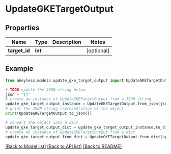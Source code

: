 # UpdateGKETargetOutput


## Properties

Name | Type | Description | Notes
------------ | ------------- | ------------- | -------------
**target_id** | **int** |  | [optional] 

## Example

```python
from akeyless.models.update_gke_target_output import UpdateGKETargetOutput

# TODO update the JSON string below
json = "{}"
# create an instance of UpdateGKETargetOutput from a JSON string
update_gke_target_output_instance = UpdateGKETargetOutput.from_json(json)
# print the JSON string representation of the object
print(UpdateGKETargetOutput.to_json())

# convert the object into a dict
update_gke_target_output_dict = update_gke_target_output_instance.to_dict()
# create an instance of UpdateGKETargetOutput from a dict
update_gke_target_output_from_dict = UpdateGKETargetOutput.from_dict(update_gke_target_output_dict)
```
[[Back to Model list]](../README.md#documentation-for-models) [[Back to API list]](../README.md#documentation-for-api-endpoints) [[Back to README]](../README.md)


